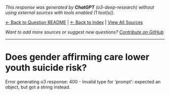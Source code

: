 <!-- 
Generated by: chatgpt
Model: o3-deep-research
Prompt type: default
Tools enabled: True
Generated at: 2025-06-26T20:40:46.872153
-->

*This response was generated by **ChatGPT** (o3-deep-research) without using external sources with tools enabled (1 tool(s)).*

[← Back to Question README](README.md) | [← Back to Index](../README.md) | [View All Sources](../allsources.md)

*Want to add more sources or suggest new questions? [Contribute on GitHub](https://github.com/justinwest/SuggestedSources)*

---

# Does gender affirming care lower youth suicide risk?

Error generating o3 response: 400 - Invalid type for 'prompt': expected an object, but got a string instead.